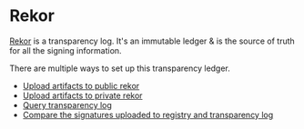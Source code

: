 # Rekor

[Rekor](https://github.com/sigstore/rekor) is a transparency log. It's an immutable ledger & is the source of truth for all the signing information.

There are multiple ways to set up this transparency ledger.

* [Upload artifacts to public rekor](./upload-artifacts-to-public-rekor.md)
* [Upload artifacts to private rekor](./upload-artifacts-to-private-rekor.md)
* [Query transparency log](./query-transparency-log.md)
* [Compare the signatures uploaded to registry and transparency log](./compare-the-signatures-uploaded-to-transparency-log-and-registry.md)
